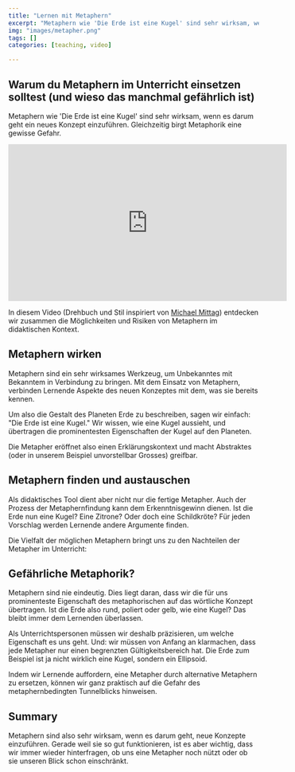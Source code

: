 ```yaml
---
title: "Lernen mit Metaphern"
excerpt: "Metaphern wie 'Die Erde ist eine Kugel' sind sehr wirksam, wenn es darum geht ein neues Konzept einzuführen. Gleichzeitig birgt Metaphorik eine gewisse Gefahr."
img: "images/metapher.png"
tags: []
categories: [teaching, video]

---
```


## Warum du Metaphern im Unterricht einsetzen solltest (und wieso das manchmal gefährlich ist)

Metaphern wie 'Die Erde ist eine Kugel' sind sehr wirksam, wenn es darum geht ein neues Konzept einzuführen. Gleichzeitig birgt Metaphorik eine gewisse Gefahr.

<div class="youtube-responsive-container">
<iframe width="560" height="315" src="https://www.youtube.com/embed/Q0U2WXBn7_U" frameborder="0" allow="accelerometer; autoplay; encrypted-media; gyroscope; picture-in-picture" allowfullscreen></iframe>
</div>

In diesem Video (Drehbuch und Stil inspiriert von [Michael Mittag](https://michaelmittag.ch/)) entdecken wir zusammen die Möglichkeiten und Risiken von Metaphern im didaktischen Kontext.

## Metaphern wirken

Metaphern sind ein sehr wirksames Werkzeug, um Unbekanntes mit Bekanntem in Verbindung zu bringen. Mit dem Einsatz von Metaphern, verbinden Lernende Aspekte des neuen Konzeptes mit dem, was sie bereits kennen.

Um also die Gestalt des Planeten Erde zu beschreiben, sagen wir einfach: "Die Erde ist eine Kugel." Wir wissen, wie eine Kugel aussieht, und übertragen die prominentesten Eigenschaften der Kugel auf den Planeten.

Die Metapher eröffnet also einen Erklärungskontext und macht Abstraktes (oder in unserem Beispiel unvorstellbar Grosses) greifbar.

## Metaphern finden und austauschen

Als didaktisches Tool dient aber nicht nur die fertige Metapher. Auch der Prozess der Metaphernfindung kann dem Erkenntnisgewinn dienen. Ist die Erde nun eine Kugel? Eine Zitrone? Oder doch eine Schildkröte? Für jeden Vorschlag werden Lernende andere Argumente finden.

Die Vielfalt der möglichen Metaphern bringt uns zu den Nachteilen der Metapher im Unterricht:

## Gefährliche Metaphorik?

Metaphern sind nie eindeutig. Dies liegt daran, dass wir die für uns prominenteste Eigenschaft des metaphorischen auf das wörtliche Konzept übertragen. Ist die Erde also rund, poliert oder gelb, wie eine Kugel? Das bleibt immer dem Lernenden überlassen.

Als Unterrichtspersonen müssen wir deshalb präzisieren, um welche Eigenschaft es uns geht. Und: wir müssen von Anfang an klarmachen, dass jede Metapher nur einen begrenzten Gültigkeitsbereich hat. Die Erde zum Beispiel ist ja nicht wirklich eine Kugel, sondern ein Ellipsoid.

Indem wir Lernende auffordern, eine Metapher durch alternative Metaphern zu ersetzen, können wir ganz praktisch auf die Gefahr des metaphernbedingten Tunnelblicks hinweisen.

## Summary

Metaphern sind also sehr wirksam, wenn es darum geht, neue Konzepte einzuführen. Gerade weil sie so gut funktionieren, ist es aber wichtig, dass wir immer wieder hinterfragen, ob uns eine Metapher noch nützt oder ob sie unseren Blick schon einschränkt.

